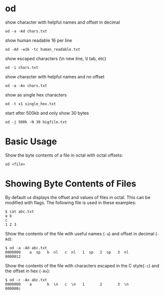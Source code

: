 # od

show character with helpful names and offset in decimal

    od -a -Ad chars.txt


show human readable 16 per line

    od -Ad -w16 -tc human_readable.txt


show escaped characters (\n new line, \t tab, etc)

    od -i chars.txt


show character with helpful names and no offset

    od -a -An chars.txt


show as single hex characters

    od -t x1 single_hex.txt


start after 500kb and only show 30 bytes

    od -j 500k -N 30 bigfile.txt



# Basic Usage

Show the byte contents of a file in octal with octal offsets:

    od <file>



# Showing Byte Contents of Files

By default `od` displays the offset and values of files in octal. This can be
modified with flags. The following file is used in these examples:

    $ cat abc.txt
    a b
    c
    1 2 3


Show the contents of the file with useful names (`-a`) and offset in decimal
(`-Ad`):

    $ od -a -Ad abc.txt
    0000000    a  sp   b  nl   c  nl   1  sp   2  sp   3  nl
    0000012


Show the contents of the file with characters escaped in the C style(`-c`) and
the offset in hex (`-Ax`):

    $ od -c -Ax abc.txt
    0000000    a       b  \n   c  \n   1       2       3  \n
    000000c


